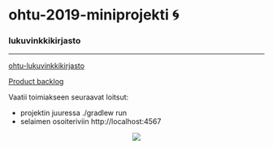 # ohtu-2019-miniprojekti :cyclone:
### lukuvinkkikirjasto
***
[ohtu-lukuvinkkikirjasto](https://github.com/kriskrok/ohtu-2019-lukuvinkkikirjasto)

[Product backlog](https://docs.google.com/spreadsheets/d/1LkLCp_9h6MrogtcsBB0s-k0wTKV7P8TSKj_3ccCMi-Y/edit#gid=32292256)

Vaatii toimiakseen seuraavat loitsut:
- projektin juuressa ./gradlew run
- selaimen osoiteriviin http://localhost:4567



<p align="center">
  <img src="http://www.thechristmasshop.co.uk/WebRoot/BT/Shops/BT4873/5510/1DAA/2F8B/66DF/A3BA/0A0C/05EE/762C/A0512013.jpg">
</p>

